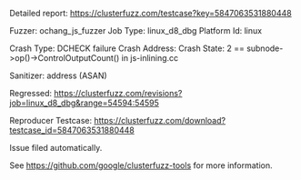 Detailed report: https://clusterfuzz.com/testcase?key=5847063531880448

Fuzzer: ochang_js_fuzzer
Job Type: linux_d8_dbg
Platform Id: linux

Crash Type: DCHECK failure
Crash Address: 
Crash State:
  2 == subnode->op()->ControlOutputCount() in js-inlining.cc
  
Sanitizer: address (ASAN)

Regressed: https://clusterfuzz.com/revisions?job=linux_d8_dbg&range=54594:54595

Reproducer Testcase: https://clusterfuzz.com/download?testcase_id=5847063531880448

Issue filed automatically.

See https://github.com/google/clusterfuzz-tools for more information.